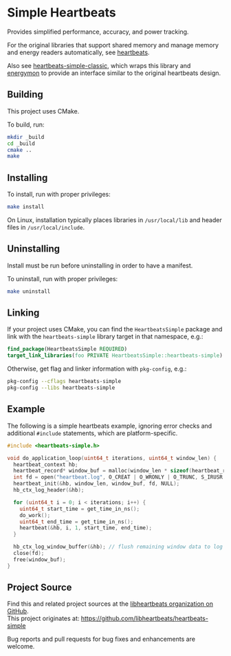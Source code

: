 # Simple Heartbeats

Provides simplified performance, accuracy, and power tracking.

For the original libraries that support shared memory and manage memory and energy readers automatically, see [heartbeats](https://github.com/libheartbeats/heartbeats).

Also see [heartbeats-simple-classic](https://github.com/libheartbeats/heartbeats-simple-classic), which wraps this library and [energymon](https://github.com/energymon/energymon) to provide an interface similar to the original heartbeats design.

## Building

This project uses CMake.

To build, run:

``` sh
mkdir _build
cd _build
cmake ..
make
```

## Installing

To install, run with proper privileges:

``` sh
make install
```

On Linux, installation typically places libraries in `/usr/local/lib` and
header files in `/usr/local/include`.

## Uninstalling

Install must be run before uninstalling in order to have a manifest.

To uninstall, run with proper privileges:

``` sh
make uninstall
```

## Linking

If your project uses CMake, you can find the `HeartbeatsSimple` package and
link with the `heartbeats-simple` library target in that namespace, e.g.:

``` cmake
find_package(HeartbeatsSimple REQUIRED)
target_link_libraries(foo PRIVATE HeartbeatsSimple::heartbeats-simple)
```

Otherwise, get flag and linker information with `pkg-config`, e.g.:

``` sh
pkg-config --cflags heartbeats-simple
pkg-config --libs heartbeats-simple
```

## Example

The following is a simple heartbeats example, ignoring error checks and
additional `#include` statements, which are platform-specific.

```C
#include <heartbeats-simple.h>

void do_application_loop(uint64_t iterations, uint64_t window_len) {
  heartbeat_context hb;
  heartbeat_record* window_buf = malloc(window_len * sizeof(heartbeat_record));
  int fd = open("heartbeat.log", O_CREAT | O_WRONLY | O_TRUNC, S_IRUSR | S_IWUSR | S_IRGRP | S_IROTH);
  heartbeat_init(&hb, window_len, window_buf, fd, NULL);
  hb_ctx_log_header(&hb);

  for (uint64_t i = 0; i < iterations; i++) {
    uint64_t start_time = get_time_in_ns();
    do_work();
    uint64_t end_time = get_time_in_ns();
    heartbeat(&hb, i, 1, start_time, end_time);
  }

  hb_ctx_log_window_buffer(&hb); // flush remaining window data to log file
  close(fd);
  free(window_buf);
}
```

## Project Source

Find this and related project sources at the [libheartbeats organization on GitHub](https://github.com/libheartbeats).  
This project originates at: https://github.com/libheartbeats/heartbeats-simple

Bug reports and pull requests for bug fixes and enhancements are welcome.
